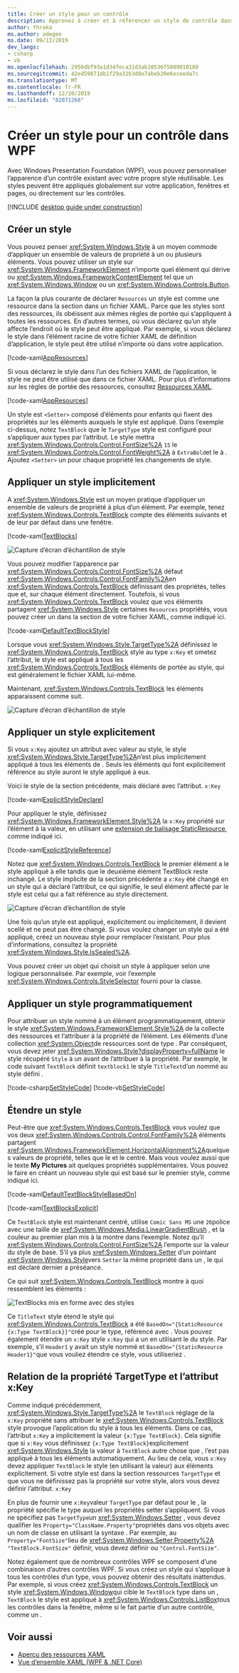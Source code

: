 ```yaml
---
title: Créer un style pour un contrôle
description: Apprenez à créer et à référencer un style de contrôle dans Windows Presentation Foundation et .NET Core.
author: thraka
ms.author: adegeo
ms.date: 09/12/2019
dev_langs:
- csharp
- vb
ms.openlocfilehash: 2956dbf93a1d34feca31d3ab10536f5089010189
ms.sourcegitcommit: 42ed59871db1f29a32b3d8e7abeb20e6eceeda7c
ms.translationtype: MT
ms.contentlocale: fr-FR
ms.lasthandoff: 12/10/2019
ms.locfileid: "82071268"
---
```

# <a name="create-a-style-for-a-control-in-wpf"></a>Créer un style pour un contrôle dans WPF

Avec Windows Presentation Foundation (WPF), vous pouvez personnaliser l’apparence d’un contrôle existant avec votre propre style réutilisable. Les styles peuvent être appliqués globalement sur votre application, fenêtres et pages, ou directement sur les contrôles.

[!INCLUDE [desktop guide under construction](../../../includes/desktop-guide-preview-note.md)]

## <a name="create-a-style"></a>Créer un style

Vous pouvez penser <xref:System.Windows.Style> à un moyen commode d’appliquer un ensemble de valeurs de propriété à un ou plusieurs éléments. Vous pouvez utiliser un style sur <xref:System.Windows.FrameworkElement> n’importe quel élément qui dérive ou <xref:System.Windows.FrameworkContentElement> tel que un <xref:System.Windows.Window> ou un <xref:System.Windows.Controls.Button>.

La façon la plus courante de déclarer `Resources` un style est comme une ressource dans la section dans un fichier XAML. Parce que les styles sont des ressources, ils obéissent aux mêmes règles de portée qui s’appliquent à toutes les ressources. En d’autres termes, où vous déclarez qu’un style affecte l’endroit où le style peut être appliqué. Par exemple, si vous déclarez le style dans l’élément racine de votre fichier XAML de définition d’application, le style peut être utilisé n’importe où dans votre application.

[!code-xaml[AppResources](~/samples/snippets/desktop-guide/wpf/styles-and-templates-intro/csharp/App.xaml#AppResources)]

Si vous déclarez le style dans l’un des fichiers XAML de l’application, le style ne peut être utilisé que dans ce fichier XAML. Pour plus d’informations sur les règles de portée des ressources, consultez [Ressources XAML](xaml-resources-define.md).

[!code-xaml[AppResources](~/samples/snippets/desktop-guide/wpf/styles-and-templates-intro/csharp/WindowSingleResource.xaml#WindowResources)]

Un style est `<Setter>` composé d’éléments pour enfants qui fixent des propriétés sur les éléments auxquels le style est appliqué. Dans l’exemple ci-dessus, notez `TextBlock` que le `TargetType` style est configuré pour s’appliquer aux types par l’attribut. Le style mettra <xref:System.Windows.Controls.Control.FontSize%2A> `15` le <xref:System.Windows.Controls.Control.FontWeight%2A> à `ExtraBold`et le à . Ajoutez `<Setter>` un pour chaque propriété les changements de style.

## <a name="apply-a-style-implicitly"></a>Appliquer un style implicitement

A <xref:System.Windows.Style> est un moyen pratique d’appliquer un ensemble de valeurs de propriété à plus d’un élément. Par exemple, tenez <xref:System.Windows.Controls.TextBlock> compte des éléments suivants et de leur par défaut dans une fenêtre.

[!code-xaml[TextBlocks](~/samples/snippets/desktop-guide/wpf/styles-and-templates-intro/csharp/Window1.xaml#SnippetTextBlocks)]

![Capture d’écran d’échantillon de style](./media/styles-and-templates-overview/stylingintro-textblocksbefore.png "StylingIntro_TextBlocksBefore")

Vous pouvez modifier l’apparence par <xref:System.Windows.Controls.Control.FontSize%2A> défaut <xref:System.Windows.Controls.Control.FontFamily%2A>en <xref:System.Windows.Controls.TextBlock> définissant des propriétés, telles que et, sur chaque élément directement. Toutefois, si vous <xref:System.Windows.Controls.TextBlock> voulez que vos éléments partagent <xref:System.Windows.Style> certaines `Resources` propriétés, vous pouvez créer un dans la section de votre fichier XAML, comme indiqué ici.

[!code-xaml[DefaultTextBlockStyle](~/samples/snippets/desktop-guide/wpf/styles-and-templates-intro/csharp/Window1.xaml#SnippetDefaultTextBlockStyle)]

Lorsque vous <xref:System.Windows.Style.TargetType%2A> définissez le <xref:System.Windows.Controls.TextBlock> style au type `x:Key` et ometez l’attribut, le style est appliqué à tous les <xref:System.Windows.Controls.TextBlock> éléments de portée au style, qui est généralement le fichier XAML lui-même.

Maintenant, <xref:System.Windows.Controls.TextBlock> les éléments apparaissent comme suit.

![Capture d’écran d’échantillon de style](./media/styles-and-templates-overview/stylingintro-textblocksbasestyle.png "StylingIntro_TextBlocksBaseStyle")

## <a name="apply-a-style-explicitly"></a>Appliquer un style explicitement

Si vous `x:Key` ajoutez un attribut avec valeur au style, le style <xref:System.Windows.Style.TargetType%2A>n’est plus implicitement appliqué à tous les éléments de . Seuls les éléments qui font explicitement référence au style auront le style appliqué à eux.

Voici le style de la section précédente, mais déclaré avec l’attribut. `x:Key`

[!code-xaml[ExplicitStyleDeclare](~/samples/snippets/desktop-guide/wpf/styles-and-templates-intro/csharp/WindowExplicitStyle.xaml#ExplicitStyleDeclare)]

Pour appliquer le style, définissez <xref:System.Windows.FrameworkElement.Style%2A> la `x:Key` propriété sur l’élément à la valeur, en utilisant une [extension de balisage StaticResource](../../framework/wpf/advanced/staticresource-markup-extension.md), comme indiqué ici.

[!code-xaml[ExplicitStyleReference](~/samples/snippets/desktop-guide/wpf/styles-and-templates-intro/csharp/WindowExplicitStyle.xaml#ExplicitStyleReference)]

Notez que <xref:System.Windows.Controls.TextBlock> le premier élément a le style appliqué à elle tandis que le deuxième élément TextBlock reste inchangé. Le style implicite de la section précédente a `x:Key` été changé en un style qui a déclaré l’attribut, ce qui signifie, le seul élément affecté par le style est celui qui a fait référence au style directement.

![Capture d’écran d’échantillon de style](./media/styles-and-templates-overview/create-a-style-explicit-textblock.png "créer un bloc de texte explicite de style")

Une fois qu’un style est appliqué, explicitement ou implicitement, il devient scellé et ne peut pas être changé. Si vous voulez changer un style qui a été appliqué, créez un nouveau style pour remplacer l’existant. Pour plus d'informations, consultez la propriété <xref:System.Windows.Style.IsSealed%2A>.

Vous pouvez créer un objet qui choisit un style à appliquer selon une logique personnalisée. Par exemple, voir l’exemple <xref:System.Windows.Controls.StyleSelector> fourni pour la classe.

## <a name="apply-a-style-programmatically"></a>Appliquer un style programmatiquement

Pour attribuer un style nommé à un élément programmatiquement, obtenir le style <xref:System.Windows.FrameworkElement.Style%2A> de la collecte des ressources et l’attribuer à la propriété de l’élément. Les éléments d’une collection <xref:System.Object>de ressources sont de type . Par conséquent, vous devez jeter <xref:System.Windows.Style?displayProperty=fullName> le style récupéré `Style` à un avant de l’attribuer à la propriété. Par exemple, le code suivant `TextBlock` définit `textblock1` le style `TitleText`d’un nommé au style défini .

[!code-csharp[SetStyleCode](~/samples/snippets/desktop-guide/wpf/styles-and-templates-intro/csharp/Window2.xaml.cs#SnippetSetStyleCode)]
[!code-vb[SetStyleCode](~/samples/snippets/desktop-guide/wpf/styles-and-templates-intro/vb/MainWindow.xaml.vb#SnippetSetStyleCode)]

## <a name="extend-a-style"></a>Étendre un style

Peut-être que <xref:System.Windows.Controls.TextBlock> vous voulez que vos deux <xref:System.Windows.Controls.Control.FontFamily%2A> éléments partagent <xref:System.Windows.FrameworkElement.HorizontalAlignment%2A>quelques valeurs de propriété, telles que le et le centré. Mais vous voulez aussi que le texte **My Pictures** ait quelques propriétés supplémentaires. Vous pouvez le faire en créant un nouveau style qui est basé sur le premier style, comme indiqué ici.

[!code-xaml[DefaultTextBlockStyleBasedOn](~/samples/snippets/desktop-guide/wpf/styles-and-templates-intro/csharp/Window2.xaml#SnippetDefaultTextBlockStyleBasedOn)]

[!code-xaml[TextBlocksExplicit](~/samples/snippets/desktop-guide/wpf/styles-and-templates-intro/csharp/Window2.xaml#SnippetTextBlocksExplicit)]

Ce `TextBlock` style est maintenant centré, utilise `Comic Sans MS` une `26`police avec une taille de <xref:System.Windows.Media.LinearGradientBrush> , et la couleur au premier plan mis à la montre dans l’exemple. Notez qu’il <xref:System.Windows.Controls.Control.FontSize%2A> l’emporte sur la valeur du style de base. S’il ya plus <xref:System.Windows.Setter> d’un pointant <xref:System.Windows.Style>vers `Setter` la même propriété dans un , le qui est déclaré dernier a préséance.

Ce qui suit <xref:System.Windows.Controls.TextBlock> montre à quoi ressemblent les éléments :

![TextBlocks mis en forme avec des styles](./media/styles-and-templates-overview/stylingintro-textblocks.png "StylingIntro_TextBlocks")

Ce `TitleText` style étend le style qui <xref:System.Windows.Controls.TextBlock> a été `BasedOn="{StaticResource {x:Type TextBlock}}"`créé pour le type, référencé avec . Vous pouvez également étendre un `x:Key` style `x:Key` qui a un en utilisant le du style. Par exemple, s’il `Header1` y avait un style nommé et `BasedOn="{StaticResource Header1}"`que vous vouliez étendre ce style, vous utiliseriez .

## <a name="relationship-of-the-targettype-property-and-the-xkey-attribute"></a>Relation de la propriété TargetType et l’attribut x:Key

Comme indiqué précédemment, <xref:System.Windows.Style.TargetType%2A> le `TextBlock` réglage de la `x:Key` propriété sans attribuer le <xref:System.Windows.Controls.TextBlock> style provoque l’application du style à tous les éléments. Dans ce cas, l’attribut `x:Key` a implicitement la valeur `{x:Type TextBlock}`. Cela signifie que si `x:Key` vous définissez `{x:Type TextBlock}`explicitement <xref:System.Windows.Style> la valeur à `TextBlock` autre chose que , l’est pas appliqué à tous les éléments automatiquement. Au lieu de cela, vous `x:Key` devez appliquer `TextBlock` le style (en utilisant la valeur) aux éléments explicitement. Si votre style est dans la section ressources `TargetType` et que vous ne définissez pas la propriété sur votre style, alors vous devez définir l’attribut. `x:Key`

En plus de fournir une `x:Key`valeur `TargetType` par défaut pour le , la propriété spécifie le type auquel les propriétés setter s’appliquent. Si vous ne spécifiez pas `TargetType`un <xref:System.Windows.Setter> , vous devez qualifier les `Property="ClassName.Property"`propriétés dans vos objets avec un nom de classe en utilisant la syntaxe . Par exemple, au `Property="FontSize"`lieu de <xref:System.Windows.Setter.Property%2A> `"TextBlock.FontSize"` définir, vous devez définir ou `"Control.FontSize"`.

Notez également que de nombreux contrôles WPF se composent d’une combinaison d’autres contrôles WPF. Si vous créez un style qui s’applique à tous les contrôles d’un type, vous pouvez obtenir des résultats inattendus. Par exemple, si vous créez <xref:System.Windows.Controls.TextBlock> un style <xref:System.Windows.Window>qui cible le `TextBlock` type dans un , `TextBlock` le style est appliqué à <xref:System.Windows.Controls.ListBox>tous les contrôles dans la fenêtre, même si le fait partie d’un autre contrôle, comme un .

## <a name="see-also"></a>Voir aussi

<!-- - [Create a style for a control](styles-templates-create-apply-template.md) -->
- [Aperçu des ressources XAML](xaml-resources-define.md)
- [Vue d’ensemble XAML (WPF & .NET Core)](xaml.md)
